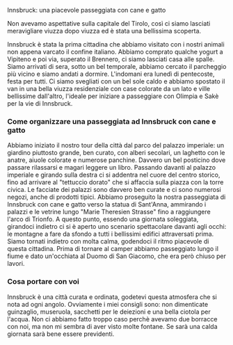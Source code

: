 Innsbruck: una piacevole passeggiata con cane e gatto 

Non avevamo aspettative sulla capitale del Tirolo, così ci siamo lasciati meravigliare viuzza dopo viuzza ed è stata una bellissima scoperta.

Innsbruck è stata la prima cittadina che abbiamo visitato con i nostri animali non appena varcato il confine italiano. Abbiamo comprato qualche yogurt a Vipiteno e poi via, superato il Brennero, ci siamo lasciati casa alle spalle. Siamo arrivati di sera, sotto un bel temporale, abbiamo cercato il parcheggio più vicino e siamo andati a dormire. L'indomani era lunedì di pentecoste, festa per tutti. Ci siamo svegliati con un bel sole caldo e abbiamo spostato il van in una bella viuzza residenziale con case colorate da un lato e ville bellissime dall'altro, l'ideale per iniziare a passeggiare con Olimpia e Sakè per la vie di Innsbruck. 

### Come organizzare una passeggiata ad Innsbruck con cane e gatto 

Abbiamo iniziato il nostro tour della città dal parco del palazzo imperiale: un giardino piuttosto grande, ben curato, con alberi secolari, un laghetto con le anatre, aiuole colorate e numerose panchine. Davvero un bel posticino dove passare rilassarsi e magari leggere un libro.
Passando davanti al palazzo imperiale e girando sulla destra ci si addentra nel cuore del centro storico, fino ad arrivare al "tettuccio dorato" che si affaccia sulla piazza con la torre civica. Le facciate dei palazzi sono davvero ben curate e ci sono numerosi negozi, anche di prodotti tipici. Abbiamo proseguito la nostra passeggiata di Innsbruck con cane e gatto verso la statua di Sant'Anna, ammirando i palazzi e le vetrine lungo "Marie Theresien Strasse" fino a raggiungere l'arco di Trionfo. A questo punto, essendo una giornata soleggiata, girandoci indietro ci si è aperto uno scenario spettacolare davanti agli occhi: le montagne a fare da sfondo a tutti i bellissimi edifici attraversati prima. 
Siamo tornati indietro con molta calma, godendoci il ritmo piacevole di questa cittadina. Prima di tornare al camper abbiamo passeggiato lungo il fiume e dato un'occhiata al Duomo di San Giacomo, che era però chiuso per lavori. 



### Cosa portare con voi
Innsbruck è una città curata e ordinata, godetevi questa atmosfera che si nota ad ogni angolo. Ovviamente i miei consigli sono: non dimenticate guinzaglio, museruola, sacchetti per le deiezioni e una bella ciotola per l'acqua. Non ci abbiamo fatto troppo caso perchè avevamo due borracce con noi, ma non mi sembra di aver visto molte fontane. Se sarà una calda giornata sarà bene essere previdenti. 




